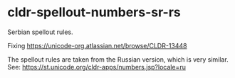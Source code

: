 # cldr-spellout-numbers-sr-rs

Serbian spellout rules.

Fixing https://unicode-org.atlassian.net/browse/CLDR-13448

The spellout rules are taken from the Russian version, which is very similar.
See: https://st.unicode.org/cldr-apps/numbers.jsp?locale=ru
